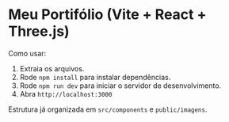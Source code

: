 # Meu Portifólio (Vite + React + Three.js)

Como usar:
1. Extraia os arquivos.
2. Rode `npm install` para instalar dependências.
3. Rode `npm run dev` para iniciar o servidor de desenvolvimento.
4. Abra `http://localhost:3000`

Estrutura já organizada em `src/components` e `public/imagens`.
